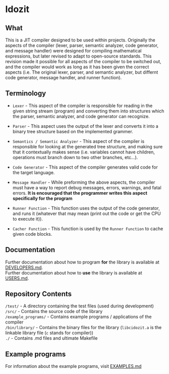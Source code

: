 # Idozit

## What
This is a JIT compiler designed to be used within projects. Originally the aspects of the compiler (lexer, parser, semantic analyzer, code generator, and message handler) were designed for compiling mathematical expressions, but later revised to adapt to open-source standards. This revision made it possible for all aspects of the compiler to be switched out, and the compiler would work as long as it has been given the correct aspects (i.e. The original lexer, parser, and semantic analyzer, but differnt code generator, message handler, and runner function). 

## Terminology
* `Lexer` - This aspect of the compiler is responsible for reading in the given string stream (program) and converting them into structures which the parser, semantic analyzer, and code generator can recognize.

* `Parser` - This aspect uses the output of the lexer and converts it into a binary tree structure based on the implemented grammer.

* `Semantics / Semantic Analyzer` - This aspect of the compiler is responsible for looking at the generated tree structure, and making sure that it contextually makes sense (i.e. variables cannot have children, operations must branch down to two other branches, etc...).

* `Code Generator` - This aspect of the compiler generates valid code for the target language.

* `Message Handler` - While preforming the above aspects, the compiler must have a way to report debug messages, errors, warnings, and fatal errors. **It is encouraged that the programmer writes this aspect specifically for the program**

* `Runner Function` - This function uses the output of the code generator, and runs it (whatever that may mean (print out the code or get the CPU to execute it)).

* `Cacher Function` - This function is used by the `Runner Function` to cache given code blocks.

## Documentation
Further documentation about how to program **for** the library is available at <a href="DEVELOPERS.md">DEVELOPERS.md</a>.<br>
Further documentation about how to **use** the library is available at <a href="USERS.md">USERS.md</a>.<br>
 
## Repository Contents
`/test/` - A directory containing the test files (used during development)<br>
`/src/` - Contains the source code of the library<br>
`/example_programs/` - Contains example programs / applications of the compiler<br>
`/bin/library/` - Contains the binary files for the library (`libcidozit.a` is the linkable library file (`c` stands for compiler))<br>
`./` - Contains .md files and ultimate Makefile

## Example programs
For information about the example programs, visit <a href="EXAMPLES.md">EXAMPLES.md</a>
